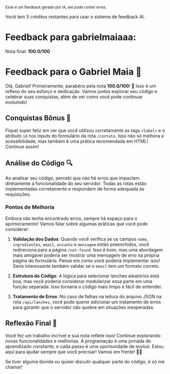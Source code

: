 <sup>Esse é um feedback gerado por IA, ele pode conter erros.</sup>

Você tem 5 créditos restantes para usar o sistema de feedback AI.

# Feedback para gabrielmaiaaa:

Nota final: **100.0/100**

# Feedback para o Gabriel Maia 🚀

Olá, Gabriel! Primeiramente, parabéns pela nota **100.0/100**! 🎉 Isso é um reflexo do seu esforço e dedicação. Vamos juntos explorar seu código e celebrar suas conquistas, além de ver como você pode continuar evoluindo!

## Conquistas Bônus 🎊
Fiquei super feliz em ver que você utilizou corretamente as tags `<label>` e o atributo `id` nos inputs do formulário da rota `/contato`. Isso não só melhora a acessibilidade, mas também é uma prática recomendada em HTML! Continue assim!

## Análise do Código 🔍
Ao analisar seu código, percebi que não há erros que impactem diretamente a funcionalidade do seu servidor. Todas as rotas estão implementadas corretamente e respondem de forma adequada às requisições.

### Pontos de Melhoria
Embora não tenha encontrado erros, sempre há espaço para o aprimoramento! Vamos falar sobre algumas práticas que você pode considerar:

1. **Validação dos Dados**: Quando você verifica se os campos `nome`, `ingredientes`, `email`, `assunto` e `mensagem` estão preenchidos, você redireciona para a página `/not-found`. Isso é bom, mas uma abordagem mais amigável poderia ser mostrar uma mensagem de erro na própria página do formulário. Pense em como você poderia implementar isso! Seria interessante também validar se o `email` tem um formato correto.

2. **Estrutura do Código**: A lógica para selecionar lanches aleatórios está boa, mas você poderia considerar modularizar essa parte em uma função separada. Isso tornaria o código mais limpo e fácil de entender.

3. **Tratamento de Erros**: No caso de falhas na leitura do arquivo JSON na rota `/api/lanches`, você pode querer adicionar um tratamento de erros para garantir que o servidor não quebre em situações inesperadas.

## Reflexão Final 🌈
Você fez um trabalho incrível e sua nota reflete isso! Continue explorando novas funcionalidades e melhorias. A programação é uma jornada de aprendizado constante, e cada passo é uma oportunidade de evoluir. Estou aqui para ajudar sempre que você precisar! Vamos em frente! 💪🚀

Se tiver alguma dúvida ou quiser discutir qualquer parte do código, é só me chamar!